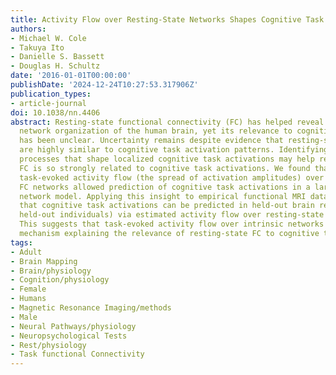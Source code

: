 ```yaml
---
title: Activity Flow over Resting-State Networks Shapes Cognitive Task Activations
authors:
- Michael W. Cole
- Takuya Ito
- Danielle S. Bassett
- Douglas H. Schultz
date: '2016-01-01T00:00:00'
publishDate: '2024-12-24T10:27:53.317906Z'
publication_types:
- article-journal
doi: 10.1038/nn.4406
abstract: Resting-state functional connectivity (FC) has helped reveal the intrinsic
  network organization of the human brain, yet its relevance to cognitive task activations
  has been unclear. Uncertainty remains despite evidence that resting-state FC patterns
  are highly similar to cognitive task activation patterns. Identifying the distributed
  processes that shape localized cognitive task activations may help reveal why resting-state
  FC is so strongly related to cognitive task activations. We found that estimating
  task-evoked activity flow (the spread of activation amplitudes) over resting-state
  FC networks allowed prediction of cognitive task activations in a large-scale neural
  network model. Applying this insight to empirical functional MRI data, we found
  that cognitive task activations can be predicted in held-out brain regions (and
  held-out individuals) via estimated activity flow over resting-state FC networks.
  This suggests that task-evoked activity flow over intrinsic networks is a large-scale
  mechanism explaining the relevance of resting-state FC to cognitive task activations.
tags:
- Adult
- Brain Mapping
- Brain/physiology
- Cognition/physiology
- Female
- Humans
- Magnetic Resonance Imaging/methods
- Male
- Neural Pathways/physiology
- Neuropsychological Tests
- Rest/physiology
- Task functional Connectivity
---
```

